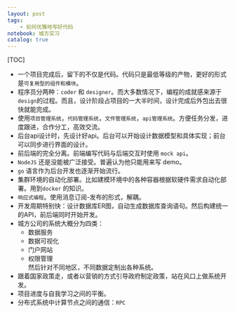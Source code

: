 ```yaml
---
layout: post
tags: 
    - 如何优雅地写好代码
notebook: 城方实习
catalog: true
---
```


[TOC]

- 一个项目完成后，留下的不仅是代码。代码只是最低等级的产物，更好的形式是`可复用型的组件和模块`。
- 程序员分两种：`coder` 和 `designer`。而大多数情况下，编程的成就感来源于`design`的过程。而且，设计阶段占项目的一大半时间，设计完成后外包出去很快就能完成。
- 使用`项目管理系统`，`代码管理系统`，`文件管理系统`，`api管理系统`。方便任务分发，进度跟进，合作分工，高效交流。
- 后台api设计时，先设计好api。后台可以开始设计数据模型和具体实现；前台可以同步进行界面的设计。
- 前后端的完全分离。前端编写代码与后端交互时使用 `mock api`。
- `NodeJS` 还是没能被广泛接受。普遍认为他只能用来写 demo。
- `go` 语言作为后台开发也逐渐开始流行。
- 集群环境的自动化部署。比如建模环境中的各种容器根据软硬件需求自动化部署。用到`docker` 的知识。
- `响应式编程`。使用消息订阅-发布的形式，解耦。
- 开发周期特别快：设计数据库ER图，自动生成数据库查询语句。然后构建统一的API，前后端同时开始开发。
- 城方公司的系统大概分为四类：
    - 数据服务
    - 数据可视化
    - 门户网站
    - 权限管理 <br>
    然后针对不同地区，不同数据定制出各种系统。
- 跟着国家政策走，或者以营销的方式引导政府制定政策，站在风口上做系统开发。
- 项目进度与自我学习之间的平衡。
- 分布式系统中计算节点之间的通信：`RPC`